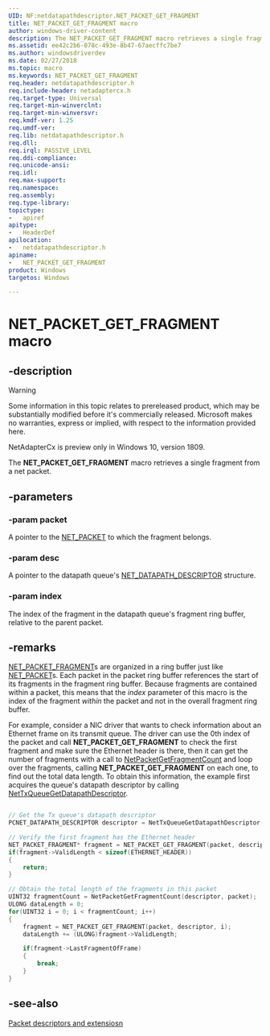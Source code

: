 ```yaml
---
UID: NF:netdatapathdescriptor.NET_PACKET_GET_FRAGMENT
title: NET_PACKET_GET_FRAGMENT macro
author: windows-driver-content
description: The NET_PACKET_GET_FRAGMENT macro retrieves a single fragment from a net packet.
ms.assetid: ee42c2b6-078c-493e-8b47-67aecffc7be7
ms.author: windowsdriverdev
ms.date: 02/27/2018
ms.topic: macro
ms.keywords: NET_PACKET_GET_FRAGMENT
req.header: netdatapathdescriptor.h
req.include-header: netadaptercx.h
req.target-type: Universal
req.target-min-winverclnt:
req.target-min-winversvr:
req.kmdf-ver: 1.25
req.umdf-ver:
req.lib: netdatapathdescriptor.h
req.dll:
req.irql: PASSIVE_LEVEL
req.ddi-compliance:
req.unicode-ansi:
req.idl:
req.max-support:
req.namespace:
req.assembly:
req.type-library: 
topictype: 
-	apiref
apitype: 
-	HeaderDef
apilocation: 
-	netdatapathdescriptor.h
apiname: 
-	NET_PACKET_GET_FRAGMENT
product: Windows
targetos: Windows

---
```


# NET_PACKET_GET_FRAGMENT macro


## -description
> [!WARNING]
> Some information in this topic relates to prereleased product, which may be substantially modified before it's commercially released. Microsoft makes no warranties, express or implied, with respect to the information provided here.
>
> NetAdapterCx is preview only in Windows 10, version 1809.

The **NET_PACKET_GET_FRAGMENT** macro retrieves a single fragment from a net packet.

## -parameters

### -param packet
A pointer to the [NET_PACKET](../netpacket/ns-netpacket-_net_packet.md) to which the fragment belongs.

### -param desc
A pointer to the datapath queue's [NET_DATAPATH_DESCRIPTOR](ns-netdatapathdescriptor-_net_datapath_descriptor.md) structure.

### -param index
The index of the fragment in the datapath queue's fragment ring buffer, relative to the parent packet.

## -remarks
[NET_PACKET_FRAGMENT](../netpacket/ns-netpacket-_net_packet_fragment.md)s are organized in a ring buffer just like [NET_PACKET](../netpacket/ns-netpacket-_net_packet.md)s. Each packet in the packet ring buffer references the start of its fragments in the fragment ring buffer. Because fragments are contained within a packet, this means that the *index* parameter of this macro is the index of the fragment *within* the packet and not in the overall fragment ring buffer. 

For example, consider a NIC driver that wants to check information about an Ethernet frame on its transmit queue. The driver can use the 0th index of the packet and call **NET_PACKET_GET_FRAGMENT** to check the first fragment and make sure the Ethernet header is there, then it can get the number of fragments with a call to [NetPacketGetFragmentCount](nf-netdatapathdescriptor-netpacketgetfragmentcount.md) and loop over the fragments, calling **NET_PACKET_GET_FRAGMENT** on each one, to find out the total data length. To obtain this information, the example first acquires the queue's datapath descriptor by calling [NetTxQueueGetDatapathDescriptor](../nettxqueue/nf-nettxqueue-nettxqueuegetdatapathdescriptor.md).

```C++

// Get the Tx queue's datapath descriptor
PCNET_DATAPATH_DESCRIPTOR descriptor = NetTxQueueGetDatapathDescriptor(txQueue);

// Verify the first fragment has the Ethernet header
NET_PACKET_FRAGMENT* fragment = NET_PACKET_GET_FRAGMENT(packet, descriptor, 0);
if(fragment->ValidLength < sizeof(ETHERNET_HEADER))
{
    return;
}

// Obtain the total length of the fragments in this packet
UINT32 fragmentCount = NetPacketGetFragmentCount(descriptor, packet);
ULONG dataLength = 0;
for(UINT32 i = 0; i < fragmentCount; i++)
{
    fragment = NET_PACKET_GET_FRAGMENT(packet, descriptor, i);
    dataLength += (ULONG)fragment->ValidLength;

    if(fragment->LastFragmentOfFrame)
    {
        break;
    }
}

```



## -see-also

[Packet descriptors and extensiosn](https://docs.microsoft.com/windows-hardware/drivers/netcx/packet-descriptors-and-extensions)